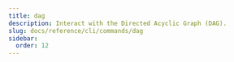 ```yaml
---
title: dag
description: Interact with the Directed Acyclic Graph (DAG).
slug: docs/reference/cli/commands/dag
sidebar:
  order: 12
---
```


<!-- This page is intentionally empty. Commands are defined in `src/pages/docs/reference/cli/commands/[...slug.astro] -->
<!-- This file is a placeholder to ensure that other pages see commands in their sidebars, and so that the data is accessible in the docs collection. -->
